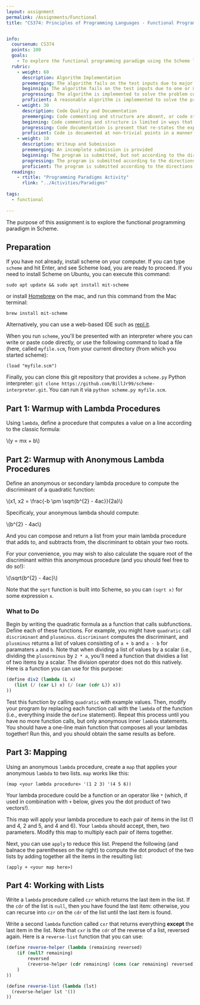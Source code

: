 ```yaml
---
layout: assignment
permalink: /Assignments/Functional
title: "CS374: Principles of Programming Languages - Functional Programming"


info:
  coursenum: CS374
  points: 100
  goals:
    - To explore the functional programming paradigm using the Scheme language
  rubric:
    - weight: 60
      description: Algorithm Implementation
      preemerging: The algorithm fails on the test inputs due to major issues, or the program fails to compile and/or run
      beginning: The algorithm fails on the test inputs due to one or more minor issues
      progressing: The algorithm is implemented to solve the problem correctly according to given test inputs, but would fail if executed in a general case due to a minor issue or omission in the algorithm design or implementation
      proficient: A reasonable algorithm is implemented to solve the problem which correctly solves the problem according to the given test inputs, and would be reasonably expected to solve the problem in the general case
    - weight: 30
      description: Code Quality and Documentation
      preemerging: Code commenting and structure are absent, or code structure departs significantly from best practice, and/or the code departs significantly from the style guide
      beginning: Code commenting and structure is limited in ways that reduce the readability of the program, and/or there are minor departures from the style guide
      progressing: Code documentation is present that re-states the explicit code definitions, and/or code is written that mostly adheres to the style guide
      proficient: Code is documented at non-trivial points in a manner that enhances the readability of the program, and code is written according to the style guide
    - weight: 10
      description: Writeup and Submission
      preemerging: An incomplete submission is provided
      beginning: The program is submitted, but not according to the directions in one or more ways (for example, because it is lacking a readme writeup)
      progressing: The program is submitted according to the directions with a minor omission or correction needed, and with at least superficial responses to the bolded questions throughout
      proficient: The program is submitted according to the directions, including a readme writeup describing the solution, and thoughtful answers to the bolded questions throughout    
  readings:
    - rtitle: "Programming Paradigms Activity"
      rlink: "../Activities/Paradigms"  
      
tags:
  - functional
  
---
```


The purpose of this assignment is to explore the functional programming paradigm in Scheme.

## Preparation

If you have not already, install scheme on your computer.  If you can type `scheme` and hit Enter, and see Scheme load, you are ready to proceed.  If you need to install Scheme on Ubuntu, you can execute this command:

`sudo apt update && sudo apt install mit-scheme`

or install [Homebrew](https://brew.sh) on the mac, and run this command from the Mac terminal:

`brew install mit-scheme`

Alternatively, you can use a web-based IDE such as [repl.it](https://repl.it).

When you run `scheme`, you'll be presented with an interpreter where you can write or paste code directly, or use the following command to load a file (here, called `myfile.scm`, from your current directory (from which you started scheme):

`(load "myfile.scm")`

Finally, you can clone this git repository that provides a `scheme.py` Python interpreter: `git clone https://github.com/BillJr99/scheme-interpreter.git`.  You can run it via `python scheme.py myfile.scm`.

## Part 1: Warmup with Lambda Procedures

Using `lambda`, define a procedure that computes a value on a line according to the classic formula:

<span>\\(y = mx + b\\)</span><br>

## Part 2: Warmup with Anonymous Lambda Procedures

Define an anonymous or secondary lambda procedure to compute the discriminant of a quadratic function:

<span>\\(x1, x2 = \frac{-b \pm \sqrt{b^{2} - 4ac}}{2a}\\)</span><br>

Specificaly, your anonymous lambda should compute:

<span>\\(b^{2} - 4ac\\)</span><br>

And you can compose and return a list from your main lambda procedure that adds to, and subtracts from, the discriminant to obtain your two roots.  

For your convenience, you may wish to also calculate the square root of the discriminant within this anonymous procedure (and you should feel free to do so!):

<span>\\(\sqrt{b^{2} - 4ac}\\)</span><br>

Note that the `sqrt` function is built into Scheme, so you can `(sqrt x)` for some expression `x`.

### What to Do

Begin by writing the quadratic formula as a function that calls subfunctions.  Define each of these functions.  For example, you might have `quadratic` call `discriminant` and `plusminus`.  `discriminant` computes the discriminant, and `plusminus` returns a list of values consisting of `a + b` and `a - b` for paramaters `a` and `b`.  Note that when dividing a list of values by a scalar (i.e., dividing the `plusorminus` by `2 * a`, you'll need a function that dividies a list of two items by a scalar.  The division operator does not do this natively.  Here is a function you can use for this purpose:

```scheme
(define div2 (lambda (L x)
   (list (/ (car L) x) (/ (car (cdr L)) x))
))
```

Test this function by calling `quadratic` with example values.  Then, modify your program by replacing each function call with the `lambda` of the function (i.e., everything inside the `define` statement).  Repeat this process until you have no more function calls, but only anonymous inner `lambda` statements.  You should have a one-line main function that composes all your lambdas together!  Run this, and you should obtain the same results as before. 

## Part 3: Mapping

Using an anonymous `lambda` procedure, create a `map` that applies your anonymous `lambda` to two lists.  `map` works like this:

```
(map <your lambda procedure> '(1 2 3) '(4 5 6))
```

Your lambda procedure could be a function or an operator like `*` (which, if used in combination with `+` below, gives you the dot product of two vectors!).

This map will apply your lambda procedure to each pair of items in the list (1 and 4, 2 and 5, and 4 and 6).  Your `lambda` should accept, then, two parameters.  Modify this map to multiply each pair of items together.

Next, you can use `apply` to reduce this list.  Prepend the following (and balnace the parentheses on the right) to compute the dot product of the two lists by adding together all the items in the resulting list:

```
(apply + <your map here>)
```

## Part 4: Working with Lists

Write a `lambda` procedure called `czr` which returns the last item in the list.  If the `cdr` of the list is `null`, then you have found the last item: otherwise, you can recurse into `czr` on the `cdr` of the list until the last item is found.

Write a second `lambda` function called `cxr` that returns everything **except** the last item in the list.  Note that `cxr` is the `cdr` of the reverse of a list, reversed again.  Here is a `reverse-list` function that you can use:

```scheme
(define reverse-helper (lambda (remaining reversed)
    (if (null? remaining)
        reversed
        (reverse-helper (cdr remaining) (cons (car remaining) reversed))
	)
))

(define reverse-list (lambda (lst)
  (reverse-helper lst '())
))
```
